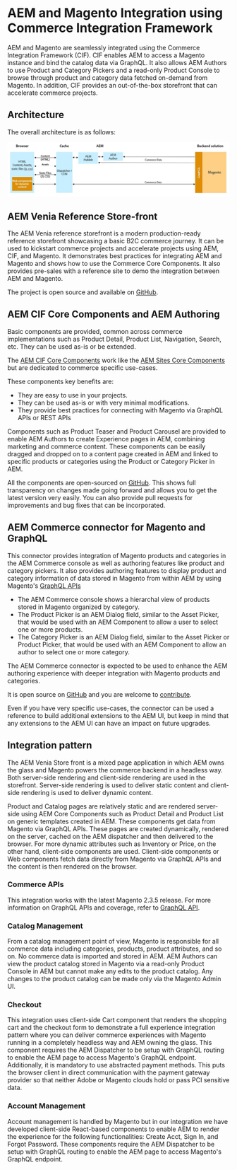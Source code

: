 # AEM and Magento Integration using Commerce Integration Framework

AEM and Magento are seamlessly integrated using the Commerce Integration Framework (CIF). CIF enables AEM to access a Magento instance and bind the catalog data via GraphQL. It also allows AEM Authors to use Product and Category Pickers and a read-only Product Console to browse through product and category data fetched on-demand from Magento. In addition, CIF provides an out-of-the-box storefront that can accelerate commerce projects.

## Architecture

The overall architecture is as follows:

![AEM Magento Architecture Overview](images/AEM_Magento_Architecture.JPG)

## AEM Venia Reference Store-front

The AEM Venia reference storefront is a modern production-ready reference storefront showcasing a basic B2C commerce journey. It can be used to kickstart commerce projects and accelerate projects using AEM, CIF, and Magento. It demonstrates best practices for integrating AEM and Magento and shows how to use the Commerce Core Components. It also provides pre-sales with a reference site to demo the integration between AEM and Magento.

The project is open source and available on [GitHub](https://github.com/adobe/aem-cif-project-archetype).

## AEM CIF Core Components and AEM Authoring

Basic components are provided, common across commerce implementations such as Product Detail, Product List, Navigation, Search, etc. They can be used as-is or be extended.

The [AEM CIF Core Components](https://github.com/adobe/aem-core-cif-components) work like the [AEM Sites Core Components](https://github.com/adobe/aem-core-wcm-components) but are dedicated to commerce specific use-cases.

These components key benefits are:

- They are easy to use in your projects.
- They can be used as-is or with very minimal modifications.
- They provide best practices for connecting with Magento via GraphQL APIs or REST APIs

Components such as Product Teaser and Product Carousel are provided to enable AEM Authors to create Experience pages in AEM, combining marketing and commerce content. These components can be easily dragged and dropped on to a content page created in AEM and linked to specific products or categories using the Product or Category Picker in AEM.

All the components are open-sourced on [GitHub](https://github.com/adobe/aem-core-cif-components).
This shows full transparency on changes made going forward and allows you to get the latest version very easily. You can also provide pull requests for improvements and bug fixes that can be incorporated.

## AEM Commerce connector for Magento and GraphQL

This connector provides integration of Magento products and categories in the AEM Commerce console as well as authoring features like product and category pickers. It also provides authoring features to display product and category information of data stored in Magento from within AEM by using Magento's [GraphQL APIs](https://github.com/magento/graphql-ce/wiki/Roadmap)

- The AEM Commerce console shows a hierarchal view of products stored in Magento organized by category.
- The Product Picker is an AEM Dialog field, similar to the Asset Picker, that would be used with an AEM Component to allow a user to select one or more products.
- The Category Picker is an AEM Dialog field, similar to the Asset Picker or Product Picker, that would be used with an AEM Component to allow an author to select one or more category.

The AEM Commerce connector is expected to be used to enhance the AEM authoring experience with deeper integration with Magento products and categories.

It is open source on [GitHub](https://github.com/adobe/commerce-cif-connector) and you are welcome to [contribute](https://github.com/adobe/commerce-cif-connector/blob/master/.github/CONTRIBUTING.md).

Even if you have very specific use-cases, the connector can be used a reference to build additional extensions to the AEM UI, but keep in mind that any extensions to the AEM UI can have an impact on future upgrades.

## Integration pattern

The AEM Venia Store front is a mixed page application in which AEM owns the glass and Magento powers the commerce backend in a headless way. Both server-side rendering and client-side rendering are used in the storefront. Server-side rendering is used to deliver static content and client-side rendering is used to deliver dynamic content.

Product and Catalog pages are relatively static and are rendered server-side using AEM Core Components such as Product Detail and Product List on generic templates created in AEM. These components get data from Magento via GraphQL APIs.
These pages are created dynamically, rendered on the server, cached on the AEM dispatcher and then delivered to the browser.
For more dynamic attributes such as Inventory or Price, on the other hand, client-side components are used. Client-side components or Web components fetch data directly from Magento via GraphQL APIs and the content is then rendered on the browser.

### Commerce APIs

This integration works with the latest Magento 2.3.5 release. For more information on GraphQL APIs and coverage, refer to [GraphQL API](https://devdocs.magento.com/guides/v2.3/graphql/index.html). 

### Catalog Management

From a catalog management point of view, Magento is responsible for all commerce data including categories, products, product attributes, and so on. No commerce data is imported and stored in AEM. AEM Authors can view the product catalog stored in Magento via a read-only Product Console in AEM but cannot make any edits to the product catalog. Any changes to the product catalog can be made only via the Magento Admin UI.

### Checkout

This integration uses client-side Cart component that renders the shopping cart and the checkout form to demonstrate a full experience integration pattern where you can deliver commerce experiences with Magento running in a completely headless way and AEM owning the glass. This component requires the AEM Dispatcher to be setup with GraphQL routing to enable the AEM page to access Magento's GraphQL endpoint. Additionally, it is mandatory to use abstracted payment methods. This puts the browser client in direct communication with the payment gateway provider so that neither Adobe or Magento clouds hold or pass PCI sensitive data. 

### Account Management

Account management is handled by Magento but in our integration we have developed client-side React-based components to enable AEM to render the experience for the following functionalities: Create Acct, Sign In, and Forgot Password. These components require the AEM Dispatcher to be setup with GraphQL routing to enable the AEM page to access Magento's GraphQL endpoint. 

